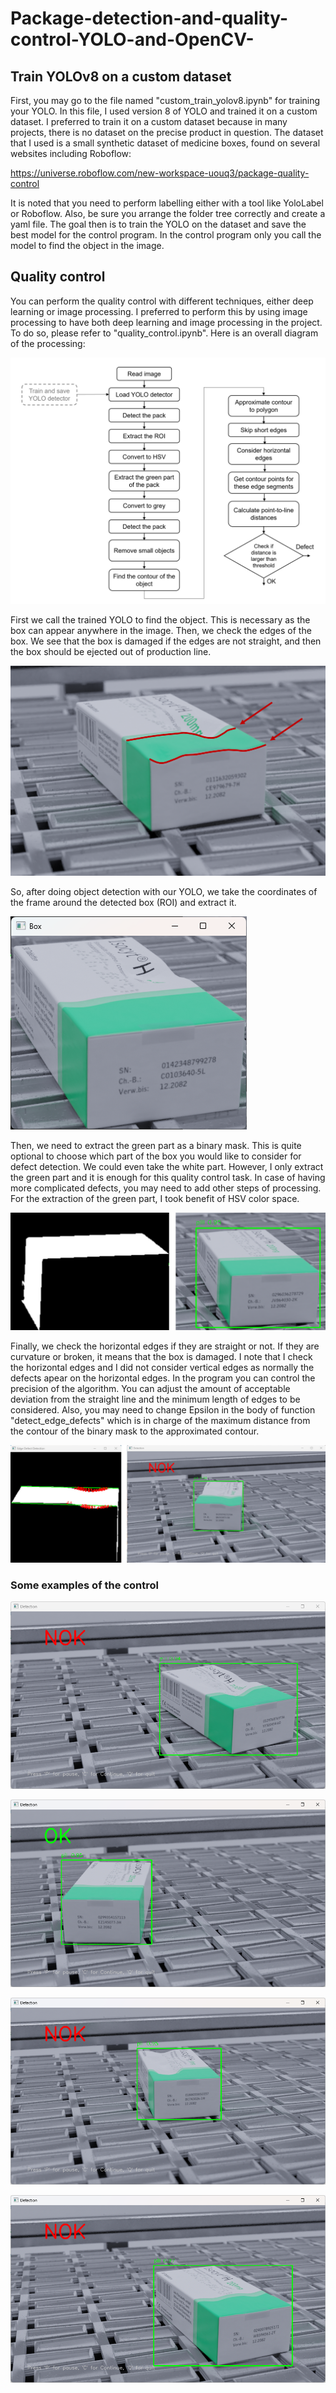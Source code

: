 # Package-detection-and-quality-control-YOLO-and-OpenCV-

## Train YOLOv8 on a custom dataset
First, you may go to the file named "custom_train_yolov8.ipynb" for training your YOLO. In this file, I used version 8 of YOLO and trained it on a custom dataset. I preferred to train it on a custom dataset because in many projects, there is no dataset on the precise product in question. The dataset that I used is a small synthetic dataset of medicine boxes, found on several websites including Roboflow:

https://universe.roboflow.com/new-workspace-uouq3/package-quality-control

It is noted that you need to perform labelling either with a tool like YoloLabel or Roboflow. Also, be sure you arrange the folder tree correctly and create a yaml file.
The goal then is to train the YOLO on the dataset and save the best model for the control program. In the control program only you call the model to find the object in the image.

## Quality control
You can perform the quality control with different techniques, either deep learning or image processing. I preferred to perform this by using image processing to have both deep learning and image processing in the project. To do so, please refer to "quality_control.ipynb". Here is an overall diagram of the processing:

![Diagram](https://github.com/vmohammadi/Package-detection-and-quality-control-YOLO-and-OpenCV-/blob/main/otherFiles/dia.png)

First we call the trained YOLO to find the object. This is necessary as the box can appear anywhere in the image. Then, we check the edges of the box. We see that the box is damaged if the edges are not straight, and then the box should be ejected out of production line.

![im1](https://github.com/vmohammadi/Package-detection-and-quality-control-YOLO-and-OpenCV-/blob/main/otherFiles/0.the%20edges.png)

So, after doing object detection with our YOLO, we take the coordinates of the frame around the detected box (ROI) and extract it.

![im2](https://github.com/vmohammadi/Package-detection-and-quality-control-YOLO-and-OpenCV-/blob/main/otherFiles/1.get%20the%20ROI.png)

Then, we need to extract the green part as a binary mask. This is quite optional to choose which part of the box you would like to consider for defect detection. We could even take the white part. However, I only extract the green part and it is enough for this quality control task. In case of having more complicated defects, you may need to add other steps of processing. For the extraction of the green part, I took benefit of HSV color space.

![im3](https://github.com/vmohammadi/Package-detection-and-quality-control-YOLO-and-OpenCV-/blob/main/otherFiles/2.get%20mask.png)

Finally, we check the horizontal edges if they are straight or not. If they are curvature or broken, it means that the box is damaged. I note that I check the horizontal edges and I did not consider vertical edges as normally the defects apear on the horizontal edges. In the program you can control the precision of the algorithm. You can adjust the amount of acceptable deviation from the straight line and the minimum length of edges to be considered. Also, you may need to change Epsilon in the body of function "detect_edge_defects" which is in charge of the maximum distance from the contour of the binary mask to the approximated contour.

![im4](https://github.com/vmohammadi/Package-detection-and-quality-control-YOLO-and-OpenCV-/blob/main/otherFiles/3.control.png)

### Some examples of the control

![im5](https://github.com/vmohammadi/Package-detection-and-quality-control-YOLO-and-OpenCV-/blob/main/otherFiles/Ex1.png)

![im6](https://github.com/vmohammadi/Package-detection-and-quality-control-YOLO-and-OpenCV-/blob/main/otherFiles/Ex3.png)

![im7](https://github.com/vmohammadi/Package-detection-and-quality-control-YOLO-and-OpenCV-/blob/main/otherFiles/Ex2.png)

![im8](https://github.com/vmohammadi/Package-detection-and-quality-control-YOLO-and-OpenCV-/blob/main/otherFiles/Ex4.png)
